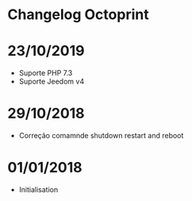 # Changelog Octoprint

# 23/10/2019

- Suporte PHP 7.3
- Suporte Jeedom v4

# 29/10/2018

- Correção comamnde shutdown restart and reboot

# 01/01/2018

- Initialisation

